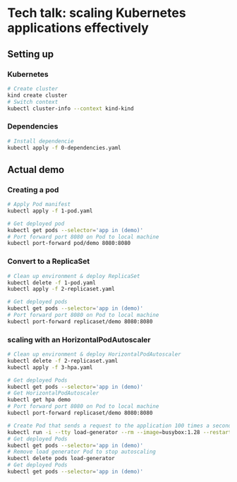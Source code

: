 # Tech talk: scaling Kubernetes applications effectively

## Setting up

### Kubernetes

```bash
# Create cluster
kind create cluster
# Switch context
kubectl cluster-info --context kind-kind
```

### Dependencies

```bash
# Install dependencie
kubectl apply -f 0-dependencies.yaml
```

## Actual demo

### Creating a pod

```bash
# Apply Pod manifest
kubectl apply -f 1-pod.yaml

# Get deployed pod
kubectl get pods --selector='app in (demo)'
# Port forward port 8080 on Pod to local machine
kubectl port-forward pod/demo 8080:8080
```

### Convert to a ReplicaSet

```bash
# Clean up environment & deploy ReplicaSet
kubectl delete -f 1-pod.yaml
kubectl apply -f 2-replicaset.yaml

# Get deployed pods
kubectl get pods --selector='app in (demo)'
# Port forward port 8080 on Pod to local machine
kubectl port-forward replicaset/demo 8080:8080
```

### scaling with an HorizontalPodAutoscaler

```bash
# Clean up environment & deploy HorizontalPodAutoscaler
kubectl delete -f 2-replicaset.yaml
kubectl apply -f 3-hpa.yaml

# Get deployed Pods
kubectl get pods --selector='app in (demo)'
# Get HorizontalPodAutoscaler
kubectl get hpa demo
# Port forward port 8080 on Pod to local machine
kubectl port-forward replicaset/demo 8080:8080

# Create Pod that sends a request to the application 100 times a second
kubectl run -i --tty load-generator --rm --image=busybox:1.28 --restart=Never -- /bin/sh -c "while sleep 0.01; do wget -q -O- http://demo:8080; done"
# Get deployed Pods
kubectl get pods --selector='app in (demo)'
# Remove load generator Pod to stop autoscaling
kubectl delete pods load-generator
# Get deployed Pods
kubectl get pods --selector='app in (demo)'
```
